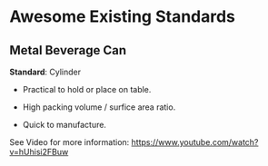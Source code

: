 # Awesome Existing Standards

## Metal Beverage Can

**Standard**: Cylinder

* Practical to hold or place on table.

* High packing volume / surfice area ratio.

* Quick to manufacture.

See Video for more information: https://www.youtube.com/watch?v=hUhisi2FBuw
